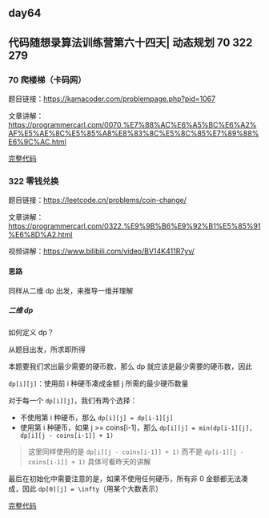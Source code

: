 ## day64

## 代码随想录算法训练营第六十四天| 动态规划 70 322 279

### 70 爬楼梯（卡码网）

题目链接：https://kamacoder.com/problempage.php?pid=1067

文章讲解：https://programmercarl.com/0070.%E7%88%AC%E6%A5%BC%E6%A2%AF%E5%AE%8C%E5%85%A8%E8%83%8C%E5%8C%85%E7%89%88%E6%9C%AC.html

[完整代码](https://github.com/hd2yao/leetcode/tree/master/training/day64/0070_climb_ladder.go)

### 322 零钱兑换

题目链接：https://leetcode.cn/problems/coin-change/

文章讲解：https://programmercarl.com/0322.%E9%9B%B6%E9%92%B1%E5%85%91%E6%8D%A2.html

视频讲解：https://www.bilibili.com/video/BV14K411R7yv/

#### 思路
同样从二维 dp 出发，来推导一维并理解

##### 二维 dp

如何定义 dp？

从题目出发，所求即所得

本题要我们求出最少需要的硬币数，那么 dp 就应该是最少需要的硬币数，因此

`dp[i][j]`：使用前 i 种硬币凑成金额 j 所需的最少硬币数量

对于每一个 `dp[i][j]`，我们有两个选择：

- 不使用第 i 种硬币，那么 `dp[i][j] = dp[i-1][j]`
- 使用第 i 种硬币，如果 j >= coins[i-1]，那么 `dp[i][j] = min(dp[i-1][j], dp[i][j - coins[i-1]] + 1)`

> 这里同样使用的是 `dp[i][j - coins[i-1]] + 1)` 而不是 `dp[i-1][j - coins[i-1]] + 1)`
> 具体可看昨天的讲解

最后在初始化中需要注意的是，如果不使用任何硬币，所有非 0 金额都无法凑成，因此 `dp[0][j] = \infty`（用某个大数表示）

[完整代码](https://github.com/hd2yao/leetcode/tree/master/training/day64/0322_coin_change.go)